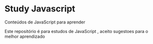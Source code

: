 # Study Javascript
Conteúdos de JavaScript para aprender 

Este repositório é para estudos de JavaScript , aceito sugestoes para o melhor aprendizado
